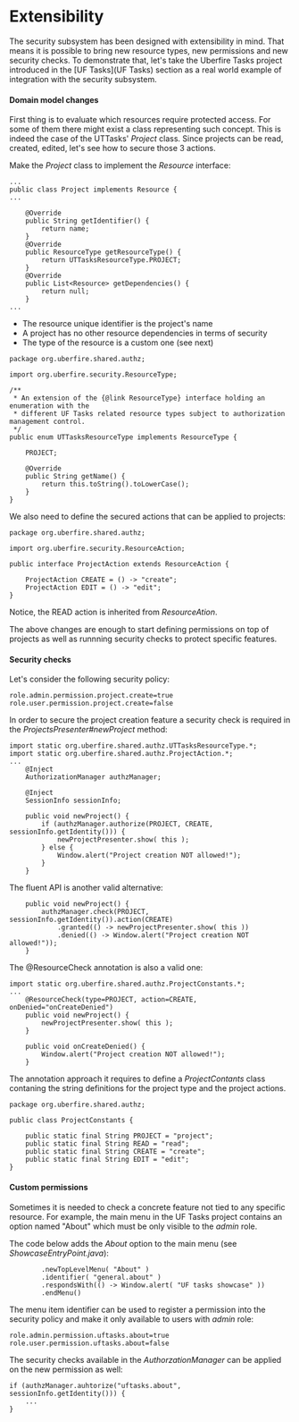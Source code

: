 # Extensibility

The security subsystem has been designed with extensibility in mind. That means it is possible to bring new resource types, new permissions and new security checks. To demonstrate that, let's take the Uberfire Tasks project introduced in the [UF Tasks](UF Tasks) section as a real world example of integration with the security subsystem.

#### Domain model changes

First thing is to evaluate which resources require protected access. For some of them there might exist a class representing such concept. This is indeed the case of the UTTasks' _Project_ class. Since projects can be read, created, edited, let's see how to secure those 3 actions.

Make the _Project_ class to implement the _Resource_ interface:

```
...
public class Project implements Resource {
...

    @Override
    public String getIdentifier() {
        return name;
    }
    @Override
    public ResourceType getResourceType() {
        return UTTasksResourceType.PROJECT;
    }
    @Override
    public List<Resource> getDependencies() {
        return null;
    }
...
```
* The resource unique identifier is the project's name
* A project has no other resource dependencies in terms of security
* The type of the resource is a custom one (see next)

```
package org.uberfire.shared.authz;

import org.uberfire.security.ResourceType;

/**
 * An extension of the {@link ResourceType} interface holding an enumeration with the
 * different UF Tasks related resource types subject to authorization management control.
 */
public enum UTTasksResourceType implements ResourceType {

    PROJECT;

    @Override
    public String getName() {
        return this.toString().toLowerCase();
    }
}
```

We also need to define the secured actions that can be applied to projects:

```
package org.uberfire.shared.authz;

import org.uberfire.security.ResourceAction;

public interface ProjectAction extends ResourceAction {

    ProjectAction CREATE = () -> "create";
    ProjectAction EDIT = () -> "edit";
}
```

Notice, the READ action is inherited from _ResourceAtion_.


The above changes are enough to start defining permissions on top of projects as well as runnning security checks to protect specific features.

#### Security checks

Let's consider the following security policy:

```
role.admin.permission.project.create=true
role.user.permission.project.create=false
```

In order to secure the project creation feature a security check is required in  the _ProjectsPresenter#newProject_  method:

```
import static org.uberfire.shared.authz.UTTasksResourceType.*;
import static org.uberfire.shared.authz.ProjectAction.*;
...
    @Inject
    AuthorizationManager authzManager;

    @Inject
    SessionInfo sessionInfo;

    public void newProject() {
        if (authzManager.authorize(PROJECT, CREATE, sessionInfo.getIdentity())) {
            newProjectPresenter.show( this );
        } else {
            Window.alert("Project creation NOT allowed!");
        }
    }
```
The fluent API is another valid alternative:

```
    public void newProject() {
        authzManager.check(PROJECT, sessionInfo.getIdentity()).action(CREATE)
            .granted(() -> newProjectPresenter.show( this ))
            .denied(() -> Window.alert("Project creation NOT allowed!"));
    }
```
The @ResourceCheck annotation is also a valid one:

```
import static org.uberfire.shared.authz.ProjectConstants.*;
...
    @ResourceCheck(type=PROJECT, action=CREATE, onDenied="onCreateDenied")
    public void newProject() {
        newProjectPresenter.show( this );
    }

    public void onCreateDenied() {
        Window.alert("Project creation NOT allowed!");
    }
```
The annotation approach it requires to define a _ProjectContants_ class contaning the string definitions for the project type and the project actions.

```
package org.uberfire.shared.authz;

public class ProjectConstants {

    public static final String PROJECT = "project";
    public static final String READ = "read";
    public static final String CREATE = "create";
    public static final String EDIT = "edit";
}
```

#### Custom permissions

Sometimes it is needed to check a concrete feature not tied to any specific resource. For example, the main menu in the UF Tasks project contains an option named "About" which must   be only visible to the _admin_ role.

The code below adds the _About_ option to the main menu (see _ShowcaseEntryPoint.java_):

```
        .newTopLevelMenu( "About" )
        .identifier( "general.about" )
        .respondsWith(() -> Window.alert( "UF tasks showcase" ))
        .endMenu()
```

The menu item identifier can be used to register a permission into the security policy and make it only available to users with _admin_ role:

```
role.admin.permission.uftasks.about=true
role.user.permission.uftasks.about=false
```

The security checks available in the _AuthorzationManager_  can be applied on the new permission as well:

```
if (authzManager.auhtorize("uftasks.about", sessionInfo.getIdentity())) {
    ...
}
```
